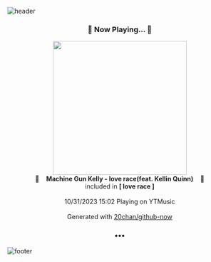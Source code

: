 ![header](https://capsule-render.vercel.app/api?type=wave&height=170&section=header&fontColor=090707&fontAlignX=45&fontAlignY=65&fontSize=100)

<h3 align="center">🎵 Now Playing... 🎵</h3>
<p align="center">
  <a href="https://music.youtube.com/watch?v=QkvNLdtkQcE">
    <img width="300" src="https://lh3.googleusercontent.com/eTYxB3_jA6iNZ47_UYr2KqG1rwRu8FJxj6reUeCgCwoZ_vHygfF9ewfu_P2cLWz80m1yvQWnLzunpms">
  </a>
  <br>
  🎵&nbsp&nbsp&nbsp <b>Machine Gun Kelly - love race(feat. Kellin Quinn)</b> &nbsp&nbsp&nbsp🎵
  <br>
  included in <b>[ love race ]</b>
  
  <br />
  <br />
  10/31/2023 15:02 Playing on YTMusic
  <br />
  <br />
  Generated with <a href="https://github.com/20chan/github-now">20chan/github-now</a>
</p>

<h3 align="center">•••</h3>

![footer](https://capsule-render.vercel.app/api?type=wave&height=150&section=footer)
